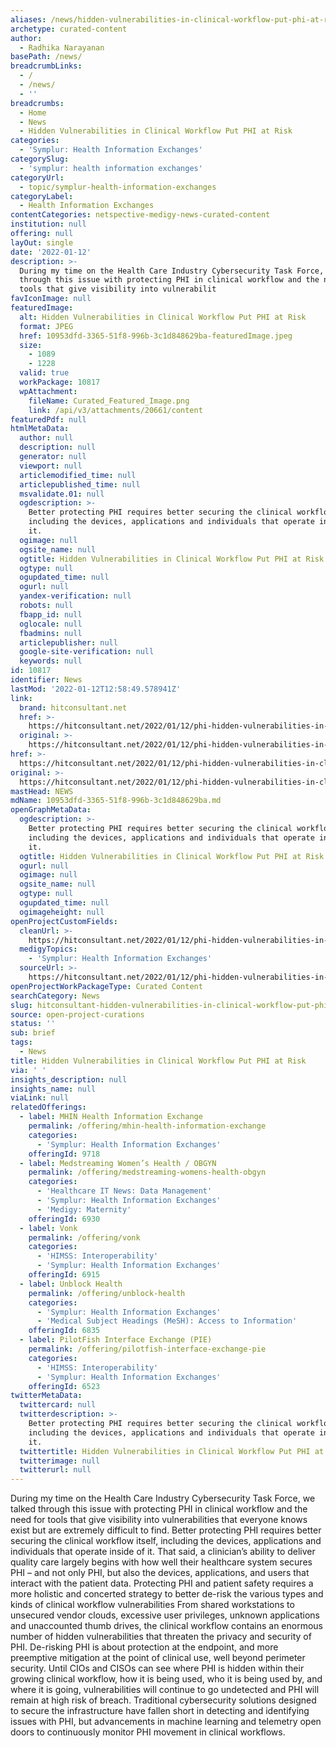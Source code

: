 ```yaml
---
aliases: /news/hidden-vulnerabilities-in-clinical-workflow-put-phi-at-risk
archetype: curated-content
author:
  - Radhika Narayanan
basePath: /news/
breadcrumbLinks:
  - /
  - /news/
  - ''
breadcrumbs:
  - Home
  - News
  - Hidden Vulnerabilities in Clinical Workflow Put PHI at Risk
categories:
  - 'Symplur: Health Information Exchanges'
categorySlug:
  - 'symplur: health information exchanges'
categoryUrl:
  - topic/symplur-health-information-exchanges
categoryLabel:
  - Health Information Exchanges
contentCategories: netspective-medigy-news-curated-content
institution: null
offering: null
layOut: single
date: '2022-01-12'
description: >-
  During my time on the Health Care Industry Cybersecurity Task Force, we talked
  through this issue with protecting PHI in clinical workflow and the need for
  tools that give visibility into vulnerabilit
favIconImage: null
featuredImage:
  alt: Hidden Vulnerabilities in Clinical Workflow Put PHI at Risk
  format: JPEG
  href: 10953dfd-3365-51f8-996b-3c1d848629ba-featuredImage.jpeg
  size:
    - 1089
    - 1228
  valid: true
  workPackage: 10817
  wpAttachment:
    fileName: Curated_Featured_Image.png
    link: /api/v3/attachments/20661/content
featuredPdf: null
htmlMetaData:
  author: null
  description: null
  generator: null
  viewport: null
  articlemodified_time: null
  articlepublished_time: null
  msvalidate.01: null
  ogdescription: >-
    Better protecting PHI requires better securing the clinical workflow itself,
    including the devices, applications and individuals that operate inside of
    it.
  ogimage: null
  ogsite_name: null
  ogtitle: Hidden Vulnerabilities in Clinical Workflow Put PHI at Risk
  ogtype: null
  ogupdated_time: null
  ogurl: null
  yandex-verification: null
  robots: null
  fbapp_id: null
  oglocale: null
  fbadmins: null
  articlepublisher: null
  google-site-verification: null
  keywords: null
id: 10817
identifier: News
lastMod: '2022-01-12T12:58:49.578941Z'
link:
  brand: hitconsultant.net
  href: >-
    https://hitconsultant.net/2022/01/12/phi-hidden-vulnerabilities-in-clinical-workflow/#.Yd7PTf7P1PY
  original: >-
    https://hitconsultant.net/2022/01/12/phi-hidden-vulnerabilities-in-clinical-workflow/#.Yd7PTf7P1PY
href: >-
  https://hitconsultant.net/2022/01/12/phi-hidden-vulnerabilities-in-clinical-workflow/#.Yd7PTf7P1PY
original: >-
  https://hitconsultant.net/2022/01/12/phi-hidden-vulnerabilities-in-clinical-workflow/#.Yd7PTf7P1PY
mastHead: NEWS
mdName: 10953dfd-3365-51f8-996b-3c1d848629ba.md
openGraphMetaData:
  ogdescription: >-
    Better protecting PHI requires better securing the clinical workflow itself,
    including the devices, applications and individuals that operate inside of
    it.
  ogtitle: Hidden Vulnerabilities in Clinical Workflow Put PHI at Risk
  ogurl: null
  ogimage: null
  ogsite_name: null
  ogtype: null
  ogupdated_time: null
  ogimageheight: null
openProjectCustomFields:
  cleanUrl: >-
    https://hitconsultant.net/2022/01/12/phi-hidden-vulnerabilities-in-clinical-workflow/#.Yd7PTf7P1PY
  medigyTopics:
    - 'Symplur: Health Information Exchanges'
  sourceUrl: >-
    https://hitconsultant.net/2022/01/12/phi-hidden-vulnerabilities-in-clinical-workflow/#.Yd7PTf7P1PY
openProjectWorkPackageType: Curated Content
searchCategory: News
slug: hitconsultant-hidden-vulnerabilities-in-clinical-workflow-put-phi-at-risk
source: open-project-curations
status: ''
sub: brief
tags:
  - News
title: Hidden Vulnerabilities in Clinical Workflow Put PHI at Risk
via: ' '
insights_description: null
insights_name: null
viaLink: null
relatedOfferings:
  - label: MHIN Health Information Exchange
    permalink: /offering/mhin-health-information-exchange
    categories:
      - 'Symplur: Health Information Exchanges'
    offeringId: 9718
  - label: Medstreaming Women’s Health / OBGYN
    permalink: /offering/medstreaming-womens-health-obgyn
    categories:
      - 'Healthcare IT News: Data Management'
      - 'Symplur: Health Information Exchanges'
      - 'Medigy: Maternity'
    offeringId: 6930
  - label: Vonk
    permalink: /offering/vonk
    categories:
      - 'HIMSS: Interoperability'
      - 'Symplur: Health Information Exchanges'
    offeringId: 6915
  - label: Unblock Health
    permalink: /offering/unblock-health
    categories:
      - 'Symplur: Health Information Exchanges'
      - 'Medical Subject Headings (MeSH): Access to Information'
    offeringId: 6835
  - label: PilotFish Interface Exchange (PIE)
    permalink: /offering/pilotfish-interface-exchange-pie
    categories:
      - 'HIMSS: Interoperability'
      - 'Symplur: Health Information Exchanges'
    offeringId: 6523
twitterMetaData:
  twittercard: null
  twitterdescription: >-
    Better protecting PHI requires better securing the clinical workflow itself,
    including the devices, applications and individuals that operate inside of
    it.
  twittertitle: Hidden Vulnerabilities in Clinical Workflow Put PHI at Risk
  twitterimage: null
  twitterurl: null
---
```

<p>During my time on the Health Care Industry Cybersecurity Task Force, we talked through this issue with protecting PHI in clinical workflow and the need for tools that give visibility into vulnerabilities that everyone knows exist but are extremely difficult to find.
Better protecting PHI requires better securing the clinical workflow itself, including the devices, applications and individuals that operate inside of it.
That said, a clinician’s ability to deliver quality care largely begins with how well their healthcare system secures PHI – and not only PHI, but also the devices, applications, and users that interact with the patient data.
Protecting PHI and patient safety requires a more holistic and concerted strategy to better de-risk the various types and kinds of clinical workflow vulnerabilities
From shared workstations to unsecured vendor clouds, excessive user privileges, unknown applications and unaccounted thumb drives, the clinical workflow contains an enormous number of hidden vulnerabilities that threaten the privacy and security of PHI.
De-risking PHI is about protection at the endpoint, and more preemptive mitigation at the point of clinical use, well beyond perimeter security.
Until CIOs and CISOs can see where PHI is hidden within their growing clinical workflow, how it is being used, who it is being used by, and where it is going, vulnerabilities will continue to go undetected and PHI will remain at high risk of breach.
Traditional cybersecurity solutions designed to secure the infrastructure have fallen short in detecting and identifying issues with PHI, but advancements in machine learning and telemetry open doors to continuously monitor PHI movement in clinical workflows.</p>